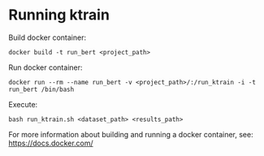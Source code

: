 # Running ktrain

Build docker container:

```docker build -t run_bert <project_path>```

Run docker container:

```docker run --rm --name run_bert -v <project_path>/:/run_ktrain -i -t run_bert /bin/bash```

Execute:

```bash run_ktrain.sh <dataset_path> <results_path>```

For more information about building and running a docker container, see: https://docs.docker.com/
